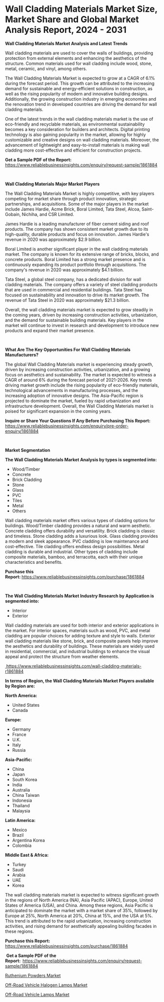 <p><h1>Wall Cladding Materials Market Size, Market Share and Global Market Analysis Report, 2024 - 2031</h1></p><p><strong>Wall Cladding Materials Market Analysis and Latest Trends</strong></p>
<p><p>Wall cladding materials are used to cover the walls of buildings, providing protection from external elements and enhancing the aesthetics of the structure. Common materials used for wall cladding include wood, stone, metal, ceramic, and vinyl, among others.</p><p>The Wall Cladding Materials Market is expected to grow at a CAGR of 6.1% during the forecast period. This growth can be attributed to the increasing demand for sustainable and energy-efficient solutions in construction, as well as the rising popularity of modern and innovative building designs. Additionally, the growing construction industry in emerging economies and the renovation trend in developed countries are driving the demand for wall cladding materials.</p><p>One of the latest trends in the wall cladding materials market is the use of eco-friendly and recyclable materials, as environmental sustainability becomes a key consideration for builders and architects. Digital printing technology is also gaining popularity in the market, allowing for highly customizable and creative designs on wall cladding materials. Moreover, the advancement of lightweight and easy-to-install materials is making wall cladding more cost-effective and efficient for construction projects.</p></p>
<p><strong>Get a Sample PDF of the Report:&nbsp;</strong> <a href="https://www.reliablebusinessinsights.com/enquiry/request-sample/1861884">https://www.reliablebusinessinsights.com/enquiry/request-sample/1861884</a></p>
<p>&nbsp;</p>
<p><strong>Wall Cladding Materials Major Market Players</strong></p>
<p><p>The Wall Cladding Materials Market is highly competitive, with key players competing for market share through product innovation, strategic partnerships, and acquisitions. Some of the major players in the market include James Hardie, Acme Brick, Boral Limited, Tata Steel, Alcoa, Saint-Gobain, Nichiha, and CSR Limited.</p><p>James Hardie is a leading manufacturer of fiber cement siding and roof products. The company has shown consistent market growth due to its high-quality, durable products and focus on innovation. James Hardie's revenue in 2020 was approximately $2.9 billion.</p><p>Boral Limited is another significant player in the wall cladding materials market. The company is known for its extensive range of bricks, blocks, and concrete products. Boral Limited has a strong market presence and is continuously expanding its product portfolio through acquisitions. The company's revenue in 2020 was approximately $4.1 billion.</p><p>Tata Steel, a global steel company, has a dedicated division for wall cladding materials. The company offers a variety of steel cladding products that are used in commercial and residential buildings. Tata Steel has focused on sustainability and innovation to drive its market growth. The revenue of Tata Steel in 2020 was approximately $21.3 billion.</p><p>Overall, the wall cladding materials market is expected to grow steadily in the coming years, driven by increasing construction activities, urbanization, and the demand for sustainable building materials. Key players in the market will continue to invest in research and development to introduce new products and expand their market presence.</p></p>
<p>&nbsp;</p>
<p><strong>What Are The Key Opportunities For Wall Cladding Materials Manufacturers?</strong></p>
<p><p>The global Wall Cladding Materials market is experiencing steady growth, driven by increasing construction activities, urbanization, and a growing focus on aesthetics and sustainability. The market is expected to witness a CAGR of around 6% during the forecast period of 2021-2026. Key trends driving market growth include the rising popularity of eco-friendly materials, technological advancements in manufacturing processes, and the increasing adoption of innovative designs. The Asia-Pacific region is projected to dominate the market, fueled by rapid urbanization and infrastructure development. Overall, the Wall Cladding Materials market is poised for significant expansion in the coming years.</p></p>
<p><strong>Inquire or Share Your Questions If Any Before Purchasing This Report:</strong> <a href="https://www.reliablebusinessinsights.com/enquiry/pre-order-enquiry/1861884">https://www.reliablebusinessinsights.com/enquiry/pre-order-enquiry/1861884</a></p>
<p>&nbsp;</p>
<p><strong>Market Segmentation</strong></p>
<p><strong>The Wall Cladding Materials Market Analysis by types is segmented into:</strong></p>
<p><ul><li>Wood/Timber</li><li>Concrete</li><li>Brick Cladding</li><li>Stone</li><li>Glass</li><li>PVC</li><li>Tiles</li><li>Metal</li><li>Others</li></ul></p>
<p><p>Wall cladding materials market offers various types of cladding options for buildings. Wood/Timber cladding provides a natural and warm aesthetic. Concrete cladding offers durability and versatility. Brick cladding is classic and timeless. Stone cladding adds a luxurious look. Glass cladding provides a modern and sleek appearance. PVC cladding is low maintenance and cost-effective. Tile cladding offers endless design possibilities. Metal cladding is durable and industrial. Other types of cladding include composite materials, bamboo, and terracotta, each with their unique characteristics and benefits.</p></p>
<p><strong>Purchase this Report:&nbsp;</strong><a href="https://www.reliablebusinessinsights.com/purchase/1861884">https://www.reliablebusinessinsights.com/purchase/1861884</a></p>
<p>&nbsp;</p>
<p><strong>The Wall Cladding Materials Market Industry Research by Application is segmented into:</strong></p>
<p><ul><li>Interior</li><li>Exterior</li></ul></p>
<p><p>Wall cladding materials are used for both interior and exterior applications in the market. For interior spaces, materials such as wood, PVC, and metal cladding are popular choices for adding texture and style to walls. Exterior wall cladding materials like stone, brick, and composite panels help improve the aesthetics and durability of buildings. These materials are widely used in residential, commercial, and industrial buildings to enhance the visual appeal and protect the structure from weather elements.</p></p>
<p><a href="https://www.reliablebusinessinsights.com/wall-cladding-materials-r1861884">&nbsp;https://www.reliablebusinessinsights.com/wall-cladding-materials-r1861884</a></p>
<p><strong>In terms of Region, the Wall Cladding Materials Market Players available by Region are:</strong></p>
<p>
    <p> <strong> North America: </strong>
        <ul>
            <li>United States</li>
            <li>Canada</li>
        </ul>
        </p> 
    <p> <strong> Europe: </strong>
        <ul>
            <li>Germany</li>
            <li>France</li>
            <li>U.K.</li>
            <li>Italy</li>
            <li>Russia</li>
        </ul>
        </p> 
    <p> <strong> Asia-Pacific: </strong>
        <ul>
            <li>China</li>
            <li>Japan</li>
            <li>South Korea</li>
            <li>India</li>
            <li>Australia</li>
            <li>China Taiwan</li>
            <li>Indonesia</li>
            <li>Thailand</li>
            <li>Malaysia</li>
        </ul>
        </p> 
    <p> <strong> Latin America: </strong>
        <ul>
            <li>Mexico</li>
            <li>Brazil</li>
            <li>Argentina Korea</li>
            <li>Colombia</li>
        </ul>
        </p> 
    <p> <strong> Middle East & Africa: </strong>
        <ul>
            <li>Turkey</li>
            <li>Saudi</li>
            <li>Arabia</li>
            <li>UAE</li>
            <li>Korea</li>
        </ul>
    </p>
    </p>
<p><p>The wall cladding materials market is expected to witness significant growth in the regions of North America (NA), Asia Pacific (APAC), Europe, United States of America (USA), and China. Among these regions, Asia Pacific is anticipated to dominate the market with a market share of 35%, followed by Europe at 25%, North America at 20%, China at 15%, and the USA at 5%. This trend is attributed to the rapid urbanization, increasing construction activities, and rising demand for aesthetically appealing building facades in these regions.</p></p>
<p><strong>Purchase this Report: </strong><a href="https://www.reliablebusinessinsights.com/purchase/1861884">https://www.reliablebusinessinsights.com/purchase/1861884</a></p>
<p>&nbsp;<strong>Get a Sample PDF of the Report:&nbsp;&nbsp;</strong><a href="https://www.reliablebusinessinsights.com/enquiry/request-sample/1861884">https://www.reliablebusinessinsights.com/enquiry/request-sample/1861884</a></p>
<p><strong></strong></p>
<p><p><a href="https://github.com/salfordkingie/Market-Research-Report-List-1/blob/main/ruthenium-powders-market.md">Ruthenium Powders Market</a></p><p><a href="https://github.com/julian6Skinner/Market-Research-Report-List-1/blob/main/off-road-vehicle-halogen-lamps-market.md">Off-Road Vehicle Halogen Lamps Market</a></p><p><a href="https://github.com/mdmasty/Market-Research-Report-List-1/blob/main/off-road-vehicle-lamps-market.md">Off-Road Vehicle Lamps Market</a></p></p>